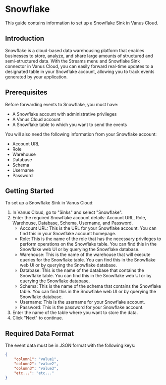 # Snowflake

This guide contains information to set up a Snowflake Sink in Vanus Cloud.

## Introduction

Snowflake is a cloud-based data warehousing platform that enables businesses to store, analyze, and share large amounts of structured and semi-structured data. With the Streams menu and Snowflake Sink connector in Vanus Cloud, you can easily forward real-time updates to a designated table in your Snowflake account, allowing you to track events generated by your application.

## Prerequisites

Before forwarding events to Snowflake, you must have:

- A Snowflake account with administrative privileges
- A Vanus Cloud account
- A Snowflake table to which you want to send the events

You will also need the following information from your Snowflake account:

- Account URL
- Role
- Warehouse
- Database
- Schema
- Username
- Password

## Getting Started

To set up a Snowflake Sink in Vanus Cloud:

1. In Vanus Cloud, go to "Sinks" and select "Snowflake".
2. Enter the required Snowflake account details: Account URL, Role, Warehouse, Database, Schema, Username, and Password.
    - Account URL: This is the URL for your Snowflake account. You can find this in your Snowflake account homepage.
    - Role: This is the name of the role that has the necessary privileges to perform operations on the Snowflake table. You can find this in the Snowflake web UI or by querying the Snowflake database.
    - Warehouse: This is the name of the warehouse that will execute queries for the Snowflake table. You can find this in the Snowflake web UI or by querying the Snowflake database.
    - Database: This is the name of the database that contains the Snowflake table. You can find this in the Snowflake web UI or by querying the Snowflake database.
    - Schema: This is the name of the schema that contains the Snowflake table. You can find this in the Snowflake web UI or by querying the Snowflake database.
    - Username: This is the username for your Snowflake account.
    - Password: This is the password for your Snowflake account.
3. Enter the name of the table where you want to store the data.
4. Click "Next" to continue.

## Required Data Format

The event data must be in JSON format with the following keys:

```json
{
    "column1": "value1",
    "column2": "value2",
    "column3": "value3",
    "etc...": "etc..."
}